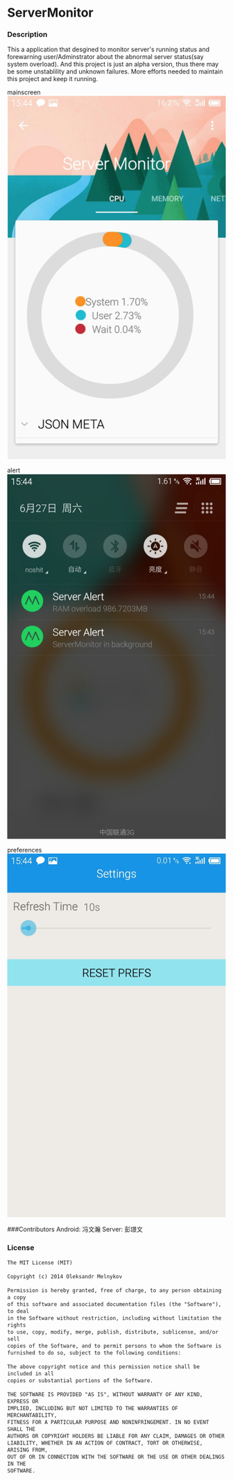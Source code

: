 ServerMonitor
=============

### Description
This a application that desgined to monitor server's running status and forewarning user/Adminstrator about the abnormal server status(say system overload).
And this project is just an alpha version, thus there may be some unstablility and unknown failures. More efforts needed to maintain this project and keep it running.

mainscreen
![ScreenShoots](demo/ScreenShoot_1.png)

alert
![ScreenShoots](demo/ScreenShoot_2.png)

preferences
![ScreenShoots](demo/ScreenShoot_3.png)

###Contributors
Android: 冯文瀚
Server: 彭璟文

### License

```
The MIT License (MIT)

Copyright (c) 2014 Oleksandr Melnykov

Permission is hereby granted, free of charge, to any person obtaining a copy
of this software and associated documentation files (the "Software"), to deal
in the Software without restriction, including without limitation the rights
to use, copy, modify, merge, publish, distribute, sublicense, and/or sell
copies of the Software, and to permit persons to whom the Software is
furnished to do so, subject to the following conditions:

The above copyright notice and this permission notice shall be included in all
copies or substantial portions of the Software.

THE SOFTWARE IS PROVIDED "AS IS", WITHOUT WARRANTY OF ANY KIND, EXPRESS OR
IMPLIED, INCLUDING BUT NOT LIMITED TO THE WARRANTIES OF MERCHANTABILITY,
FITNESS FOR A PARTICULAR PURPOSE AND NONINFRINGEMENT. IN NO EVENT SHALL THE
AUTHORS OR COPYRIGHT HOLDERS BE LIABLE FOR ANY CLAIM, DAMAGES OR OTHER
LIABILITY, WHETHER IN AN ACTION OF CONTRACT, TORT OR OTHERWISE, ARISING FROM,
OUT OF OR IN CONNECTION WITH THE SOFTWARE OR THE USE OR OTHER DEALINGS IN THE
SOFTWARE.
```